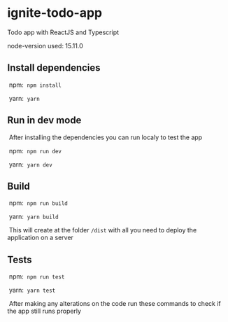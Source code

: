 # ignite-todo-app
Todo app with ReactJS and Typescript

node-version used: 15.11.0

## Install dependencies
&nbsp;npm:
&nbsp;`npm install`

&nbsp;yarn:
&nbsp;`yarn`

## Run in dev mode
&nbsp;After installing the dependencies you can run localy to test the app

&nbsp;npm:
&nbsp;`npm run dev`

&nbsp;yarn:
&nbsp;`yarn dev`

## Build
&nbsp;npm:
&nbsp;`npm run build`

&nbsp;yarn:
&nbsp;`yarn build`

&nbsp;This will create at the folder `/dist` with all you need to deploy the application on a server

## Tests
&nbsp;npm:
&nbsp;`npm run test`

&nbsp;yarn:
&nbsp;`yarn test`

&nbsp;After making any alterations on the code run these commands to check if the app still runs properly
